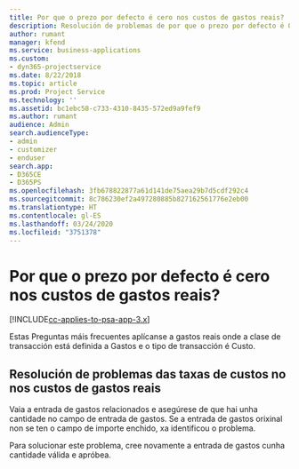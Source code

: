 ```yaml
---
title: Por que o prezo por defecto é cero nos custos de gastos reais?
description: Resolución de problemas de por que o prezo por defecto é 0 nos custos de gastos reais.
author: rumant
manager: kfend
ms.service: business-applications
ms.custom:
- dyn365-projectservice
ms.date: 8/22/2018
ms.topic: article
ms.prod: Project Service
ms.technology: ''
ms.assetid: bc1ebc58-c733-4310-8435-572ed9a9fef9
ms.author: rumant
audience: Admin
search.audienceType:
- admin
- customizer
- enduser
search.app:
- D365CE
- D365PS
ms.openlocfilehash: 3fb678822877a61d141de75aea29b7d5cdf292c4
ms.sourcegitcommit: 8c786230ef2a497280885b827162561776e2eb00
ms.translationtype: HT
ms.contentlocale: gl-ES
ms.lasthandoff: 03/24/2020
ms.locfileid: "3751378"
---
```

# <a name="why-is-the-price-defaulting-to-zero-on-expense-cost-actuals"></a>Por que o prezo por defecto é cero nos custos de gastos reais?

[!INCLUDE[cc-applies-to-psa-app-3.x](../includes/cc-applies-to-psa-app-3x.md)]

Estas Preguntas máis frecuentes aplícanse a gastos reais onde a clase de transacción está definida a Gastos e o tipo de transacción é Custo.

## <a name="troubleshooting-cost-rates-on-expense-cost-actuals"></a>Resolución de problemas das taxas de custos no nos custos de gastos reais

Vaia a entrada de gastos relacionados e asegúrese de que hai unha cantidade no campo de entrada de gastos. Se a entrada de gastos orixinal non se ten o campo de importe enchido, xa identificou o problema.
 
Para solucionar este problema, cree novamente a entrada de gastos cunha cantidade válida e apróbea.
